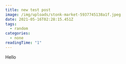```yaml
---
title: new test post
image: /img/uploads/stonk-market-5937745138a1f.jpeg
date: 2021-05-16T02:28:15.451Z
tags: 
  - random
categories:
  - none
readingTime: "1"
---
```

Hello
